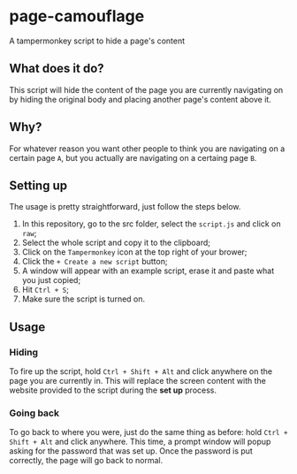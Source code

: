 # page-camouflage
A tampermonkey script to hide a page's content

## What does it do?
This script will hide the content of the page you are currently navigating
on by hiding the original body and placing another page's content above it.

## Why?
For whatever reason you want other people to think you are navigating on a
certain page `A`, but you actually are navigating on a certaing page `B`.

## Setting up
The usage is pretty straightforward, just follow the steps below.
1. In this repository, go to the src folder, select the `script.js` and click
on `raw`;
2. Select the whole script and copy it to the clipboard;
3. Click on the `Tampermonkey` icon at the top right of your brower;
4. Click the `+ Create a new script` button;
5. A window will appear with an example script, erase it and paste what you
just copied;
6. Hit `Ctrl + S`;
7. Make sure the script is turned on.

## Usage
### Hiding
To fire up the script, hold `Ctrl + Shift + Alt` and click anywhere on the
page you are currently in. This will replace the screen content with the
website provided to the script during the **set up** process.

### Going back
To go back to where you were, just do the same thing as before: hold
`Ctrl + Shift + Alt` and click anywhere. This time, a prompt window will popup
asking for the password that was set up. Once the password is put correctly,
the page will go back to normal.
